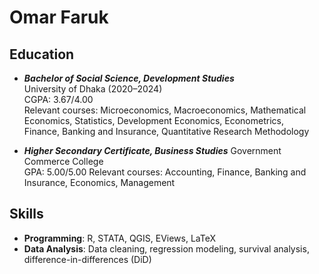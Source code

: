 # Omar Faruk

## Education
- ***Bachelor of Social Science, Development Studies***  
  University of Dhaka (2020–2024)  
  CGPA: 3.67/4.00  
  Relevant courses:  Microeconomics, Macroeconomics, Mathematical Economics, Statistics, Development Economics, Econometrics,  
  Finance, Banking and Insurance, Quantitative Research Methodology

- ***Higher Secondary Certificate, Business Studies*** 
  Government Commerce College  
  GPA: 5.00/5.00
  Relevant courses:  Accounting, Finance, Banking and Insurance, Economics, Management
  

## Skills
- **Programming**: R, STATA, QGIS, EViews, LaTeX  
- **Data Analysis**: Data cleaning, regression modeling, survival analysis, difference-in-differences (DiD) 

